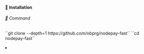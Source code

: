 <h4>🌟 Installation </h4> 
<h6>🌟 Command </h6>
``git clone --depth=1 https://github.com/nbprg/nodepay-fast``
``cd nodepay-fast``

<p>
  <li></li>
</p>
